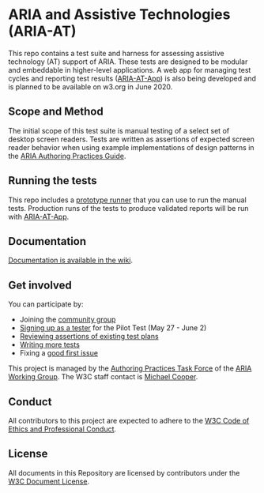 # ARIA and Assistive Technologies (ARIA-AT)

This repo contains a test suite and harness for assessing assistive technology (AT)  support of ARIA. These tests are designed to be modular and embeddable in higher-level applications. A web app for managing  test cycles and reporting test results ([ARIA-AT-App](https://github.com/bocoup/aria-at-app)) is also being developed and is planned to be available on w3.org in June 2020.

## Scope and Method

The initial scope of this test suite is manual testing of a select set of desktop screen readers. Tests are written as assertions of expected screen reader behavior when using example implementations of design patterns in the [ARIA Authoring Practices Guide](https://w3c.github.io/aria-practices/examples/).

## Running the tests

This repo includes a [prototype runner](https://w3c.github.io/aria-at/runner) that you can use to run the manual tests. Production runs of the  tests to produce validated reports  will be  run with [ARIA-AT-App](https://github.com/bocoup/aria-at-app).

## Documentation

[Documentation is available in the wiki](https://github.com/w3c/aria-at/wiki).

## Get involved

You can participate by:

* Joining the [community group](https://www.w3.org/community/aria-at/)
* [Signing up as a tester](https://github.com/w3c/aria-at/issues/162) for the Pilot Test (May 27 - June 2)
* [Reviewing assertions of existing test plans](https://w3c.github.io/aria-at/review-test-plans/)
* [Writing more tests](https://github.com/w3c/aria-at/wiki/How-to-contribute-tests)
* Fixing a [good first issue](https://github.com/w3c/aria-at/issues?q=is%3Aopen+is%3Aissue+label%3A%22good+first+issue%22)

This project is managed by the [Authoring Practices Task Force](https://www.w3.org/WAI/ARIA/task-forces/practices/) of the [ARIA Working Group](http://www.w3.org/WAI/ARIA/). The W3C staff contact is [Michael Cooper](http://www.w3.org/People/cooper/).

## Conduct

All contributors to this project are expected to adhere to the [W3C Code of Ethics and Professional Conduct](https://www.w3.org/Consortium/cepc/).

## License

All documents in this Repository are licensed by contributors under the [W3C Document License](https://www.w3.org/Consortium/Legal/2015/doc-license).
